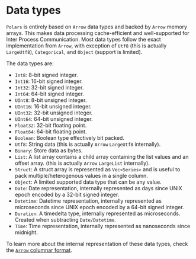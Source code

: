 # Data types

`Polars` is entirely based on `Arrow` data types and backed by `Arrow` memory arrays. This makes data processing
cache-efficient and well-supported for Inter Process Communication. Most data types follow the exact implementation
from `Arrow`, with exception of `Utf8` (this is actually `LargeUtf8`), `Categorical`, and `Object` (support is limited).

The data types are:

- `Int8`: 8-bit signed integer.
- `Int16`: 16-bit signed integer.
- `Int32`: 32-bit signed integer.
- `Int64`: 64-bit signed integer.
- `UInt8`: 8-bit unsigned integer.
- `UInt16`: 16-bit unsigned integer.
- `UInt32`: 32-bit unsigned integer.
- `UInt64`: 64-bit unsigned integer.
- `Float32`: 32-bit floating point.
- `Float64`: 64-bit floating point.
- `Boolean`: Boolean type effectively bit packed.
- `Utf8`: String data (this is actually `Arrow` `LargeUtf8` internally).
- `Binary`: Store data as bytes.
- `List`: A list array contains a child array containing the list values and an offset array. (this is actually `Arrow` `LargeList` internally).
- `Struct`: A struct array is represented as `Vec<Series>` and is useful to pack multiple/heterogenous values in a single column.
- `Object`: A limited supported data type that can be any value.
- `Date`: Date representation, internally represented as days since UNIX epoch encoded by a 32-bit signed integer.
- `Datetime`: Datetime representation, internally represented as microseconds since UNIX epoch encoded by a 64-bit signed integer.
- `Duration`: A timedelta type, internally represented as microseconds. Created when subtracting `Date/Datetime`.
- `Time`: Time representation, internally represented as nanoseconds since midnight.

To learn more about the internal representation of these data types, check the [`Arrow` columnar format](https://arrow.apache.org/docs/format/Columnar.html).